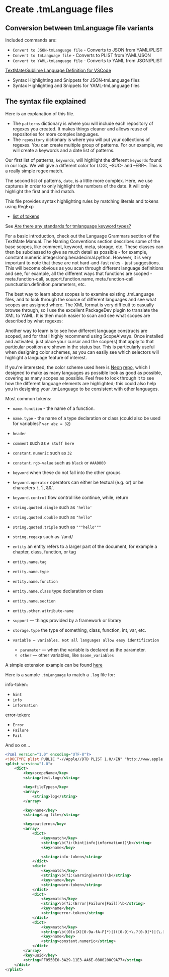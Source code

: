 # Create .tmLanguage files

## Conversion between tmLanguage file variants

Included commands are:

- `Convert to JSON-tmLanguage file` - Converts to JSON from YAML/PLIST
- `Convert to tmLanguage file` - Converts to PLIST from YAML/JSON
- `Convert to YAML-tmLanguage file` - Converts to YAML from JSON/PLIST

[TextMate/Sublime Language Definition for VSCode](https://marketplace.visualstudio.com/items?itemName=Togusa09.tmlanguage)

- Syntax Highlighting and Snippets for JSON-tmLanguage files
- Syntax Highlighting and Snippets for YAML-tmLanguage files

## The syntax file explained

Here is an explanation of this file.

- The `patterns` dictionary is where you will include each repository of regexes you created. It makes things cleaner and allows reuse of repositories for more complex languages.
- The `repository` dictionary is where you will put your collections of regexes. You can create multiple group of patterns. For our example, we will create a keywords and a date list of patterns.

Our first list of patterns, `keywords`, will highlight the different `keywords` found in our logs. We will give a different color for LOG:, –SUC– and –ERR–. This is a really simple regex match.

The second list of patterns, `date`, is a little more complex. Here, we use captures in order to only highlight the numbers of the date. It will only highlight the first and third match.

This file provides syntax highlighting rules by matching literals and tokens using RegExp

- [list of tokens](https://gist.github.com/vivainio/b89bd60a3f2c7bbb31f7e149d6cb8806)

See [Are there any standards for tmlanguage keyword types?](https://stackoverflow.com/questions/23463803/are-there-any-standards-for-tmlanguage-keyword-types)

For a basic introduction, check out the Language Grammars section of the TextMate Manual. The Naming Conventions section describes some of the base scopes, like comment, keyword, meta, storage, etc. These classes can then be subclassed to give as much detail as possible - for example, constant.numeric.integer.long.hexadecimal.python. However, it is very important to note that these are not hard-and-fast rules - just suggestions. This will become obvious as you scan through different language definitions and see, for example, all the different ways that functions are scoped - meta.function-call, support.function.name, meta.function-call punctuation.definition.parameters, etc.

The best way to learn about scopes is to examine existing .tmLanguage files, and to look through the source of different languages and see what scopes are assigned where. The XML format is very difficult to casually browse through, so I use the excellent PackageDev plugin to translate the XML to YAML. It is then much easier to scan and see what scopes are described by what regexes:

Another way to learn is to see how different language constructs are scoped, and for that I highly recommend using ScopeAlways. Once installed and activated, just place your cursor and the scope(s) that apply to that particular position are shown in the status bar. This is particularly useful when designing color schemes, as you can easily see which selectors will highlight a language feature of interest.

If you're interested, the color scheme used here is [Neon](https://packagecontrol.io/packages/Neon%20Color%20Scheme) [repo](https://github.com/MattDMo/Neon-color-scheme), which I designed to make as many languages as possible look as good as possible, covering as many scopes as possible. Feel free to look through it to see how the different language elements are highlighted; this could also help you in designing your .tmLanguage to be consistent with other languages.

Most common tokens:

- `name.function` - the name of a function.
- `name.type` - the name of a type declaration or class (could also be used for variables? `var abz = 32`)

- `header`
- `comment` such as `# stuff here`
- `constant.numeric` such as `32`
- `constant.rgb-value` such as `black` or `#AA0000`
- `keyword` when these do not fall into the other groups
- `keyword.operator` operators can either be textual (e.g. or) or be characters `!`, '|`,`&&`.
- `keyword.control` flow control like continue, while, return
- `string.quoted.single` such as `'hello'`
- `string.quoted.double` such as `"hello"`
- `string.quoted.triple` such as `"""hello"""`
- `string.regexp` such as `/and/

- `entity` an entity refers to a larger part of the document, for example a chapter, class, function, or tag
- `entity.name.tag`
- `entity.name.type`
- `entity.name.function`
- `entity.name.class` type declaration or class
- `entity.name.section`
- `entity.other.attribute-name`
- `support` — things provided by a framework or library
- `storage.type` the type of something, class, function, int, var, etc.

- `variable — variables. Not all languages allow easy identification`
  - `parameter` — when the variable is declared as the parameter.
  - `other` — other variables, like `$some_variables`

A simple extension example can be found [here](https://github.com/gctse/syntax-highlighting-VS-Code-example)

Here is a sample `.tmLanguage` to match a `.log` file for:

info-token:

- `hint`
- `info`
- `information`

error-token:

- `Error`
- `Failure`
- `Fail`

And so on...

```xml
<?xml version="1.0" encoding="UTF-8"?>
<!DOCTYPE plist PUBLIC "-//Apple//DTD PLIST 1.0//EN" "http://www.apple.com/DTDs/PropertyList-1.0.dtd">
<plist version="1.0">
    <dict>
        <key>scopeName</key>
        <string>text.log</string>

        <key>fileTypes</key>
        <array>
            <string>log</string>
        </array>

        <key>name</key>
        <string>Log file</string>

        <key>patterns</key>
        <array>
            <dict>
                <key>match</key>
                <string>\b(?i:(hint|info|information))\b</string>
                <key>name</key>

                <string>info-token</string>
            </dict>
            <dict>
                <key>match</key>
                <string>\b(?i:(warning|warn))\b</string>
                <key>name</key>
                <string>warn-token</string>
            </dict>
            <dict>
                <key>match</key>
                <string>\b(?i:(Error|Failure|Fail))\b</string>
                <key>name</key>
                <string>error-token</string>
            </dict>
            <dict>
                <key>match</key>
                <string>\b((0(x|X)[0-9a-fA-F]*)|(([0-9]+\.?[0-9]*)|(\.[0-9]+))((e|E)(\+|-)?[0-9]+)?)(L|l|UL|ul|u|U|F|f|ll|LL|ull|ULL)?\b</string>
                <key>name</key>
                <string>constant.numeric</string>
            </dict>
        </array>
        <key>uuid</key>
        <string>FF0550E0-3A29-11E3-AA6E-0800200C9A77</string>
    </dict>
</plist>
```
